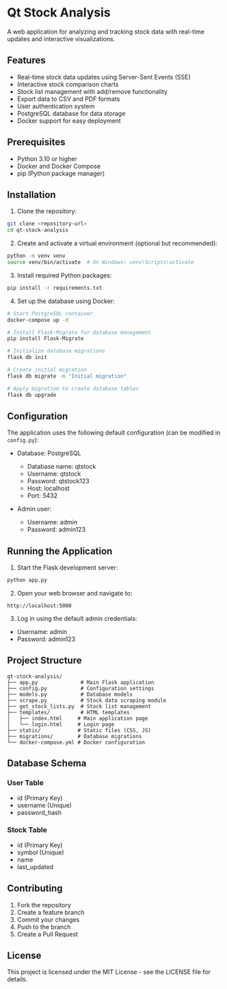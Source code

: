 # Qt Stock Analysis

A web application for analyzing and tracking stock data with real-time updates and interactive visualizations.

## Features

- Real-time stock data updates using Server-Sent Events (SSE)
- Interactive stock comparison charts
- Stock list management with add/remove functionality
- Export data to CSV and PDF formats
- User authentication system
- PostgreSQL database for data storage
- Docker support for easy deployment

## Prerequisites

- Python 3.10 or higher
- Docker and Docker Compose
- pip (Python package manager)

## Installation

1. Clone the repository:
```bash
git clone <repository-url>
cd qt-stock-analysis
```

2. Create and activate a virtual environment (optional but recommended):
```bash
python -m venv venv
source venv/bin/activate  # On Windows: venv\Scripts\activate
```

3. Install required Python packages:
```bash
pip install -r requirements.txt
```

4. Set up the database using Docker:
```bash
# Start PostgreSQL container
docker-compose up -d

# Install Flask-Migrate for database management
pip install Flask-Migrate

# Initialize database migrations
flask db init

# Create initial migration
flask db migrate -m "Initial migration"

# Apply migration to create database tables
flask db upgrade
```

## Configuration

The application uses the following default configuration (can be modified in `config.py`):

- Database: PostgreSQL
  - Database name: qtstock
  - Username: qtstock
  - Password: qtstock123
  - Host: localhost
  - Port: 5432

- Admin user:
  - Username: admin
  - Password: admin123

## Running the Application

1. Start the Flask development server:
```bash
python app.py
```

2. Open your web browser and navigate to:
```
http://localhost:5000
```

3. Log in using the default admin credentials:
- Username: admin
- Password: admin123

## Project Structure

```
qt-stock-analysis/
├── app.py              # Main Flask application
├── config.py           # Configuration settings
├── models.py           # Database models
├── scrape.py           # Stock data scraping module
├── get_stock_lists.py  # Stock list management
├── templates/          # HTML templates
│   ├── index.html     # Main application page
│   └── login.html     # Login page
├── static/            # Static files (CSS, JS)
├── migrations/        # Database migrations
└── docker-compose.yml # Docker configuration
```

## Database Schema

### User Table
- id (Primary Key)
- username (Unique)
- password_hash

### Stock Table
- id (Primary Key)
- symbol (Unique)
- name
- last_updated

## Contributing

1. Fork the repository
2. Create a feature branch
3. Commit your changes
4. Push to the branch
5. Create a Pull Request

## License

This project is licensed under the MIT License - see the LICENSE file for details. 